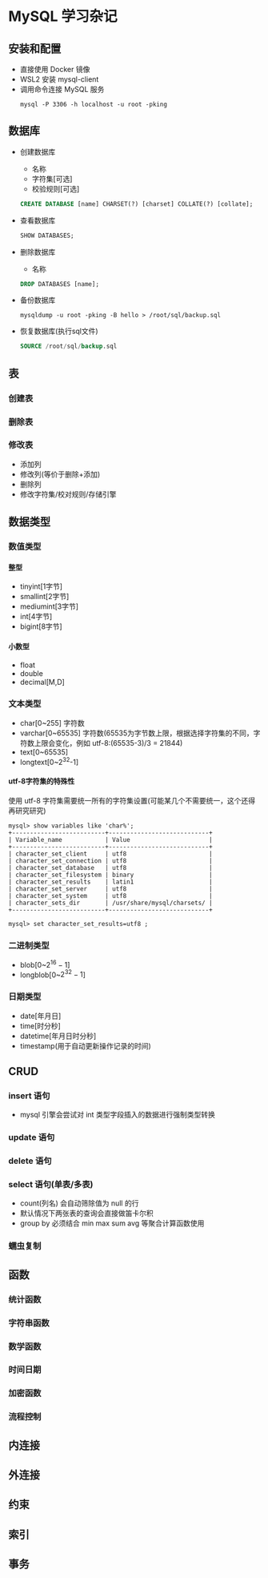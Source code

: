 # MySQL 学习杂记

## 安装和配置

- 直接使用 Docker 镜像
- WSL2 安装 mysql-client
- 调用命令连接 MySQL 服务
  ```shell
  mysql -P 3306 -h localhost -u root -pking
  ``` 

## 数据库

- 创建数据库

  - 名称 
  - 字符集[可选] 
  - 校验规则[可选]

  ```sql
  CREATE DATABASE [name] CHARSET(?) [charset] COLLATE(?) [collate]; 
  ```

- 查看数据库
  
  ```sql
  SHOW DATABASES;
  ```

- 删除数据库

  - 名称
  
  ```sql
  DROP DATABASES [name];
  ```

- 备份数据库

  ```shell
  mysqldump -u root -pking -B hello > /root/sql/backup.sql
  ```

- 恢复数据库(执行sql文件)
  
  ```sql
  SOURCE /root/sql/backup.sql
  ```
## 表

### 创建表
### 删除表
### 修改表

- 添加列
- 修改列(等价于删除+添加)
- 删除列
- 修改字符集/校对规则/存储引擎

## 数据类型

### 数值类型

#### 整型

- tinyint[1字节]
- smallint[2字节]
- mediumint[3字节]
- int[4字节]
- bigint[8字节]

#### 小数型

- float
- double
- decimal[M,D]

### 文本类型

- char[0~255] 字符数
- varchar[0~65535] 字符数(65535为字节数上限，根据选择字符集的不同，字符数上限会变化，例如 utf-8:(65535-3)/3 = 21844)
- text[0~65535]
- longtext[0~$2^{32}$-1]

#### utf-8字符集的特殊性

使用 utf-8 字符集需要统一所有的字符集设置(可能某几个不需要统一，这个还得再研究研究)

```shell
mysql> show variables like 'char%';
+--------------------------+----------------------------+
| Variable_name            | Value                      |
+--------------------------+----------------------------+
| character_set_client     | utf8                       |
| character_set_connection | utf8                       |
| character_set_database   | utf8                       |
| character_set_filesystem | binary                     |
| character_set_results    | latin1                     |
| character_set_server     | utf8                       |
| character_set_system     | utf8                       |
| character_sets_dir       | /usr/share/mysql/charsets/ |
+--------------------------+----------------------------+

mysql> set character_set_results=utf8 ;
```

### 二进制类型

- blob[0~$2^{16}-1$]
- longblob[0~$2^{32}-1$]

### 日期类型

- date[年月日]
- time[时分秒]
- datetime[年月日时分秒]
- timestamp(用于自动更新操作记录的时间)

## CRUD

### insert 语句

- mysql 引擎会尝试对 int 类型字段插入的数据进行强制类型转换

### update 语句

### delete 语句

### select 语句(单表/多表)

- count(列名) 会自动筛除值为 null 的行
- 默认情况下两张表的查询会直接做笛卡尔积
- group by 必须结合 min max sum avg 等聚合计算函数使用

### 蠕虫复制

## 函数

### 统计函数
### 字符串函数
### 数学函数
### 时间日期
### 加密函数
### 流程控制

## 内连接

## 外连接

## 约束

## 索引

## 事务
